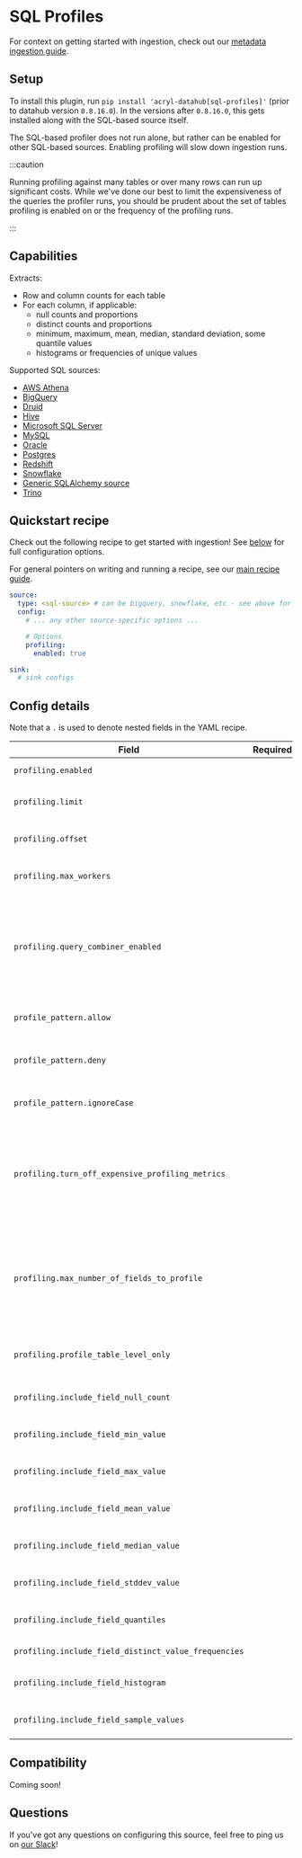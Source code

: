 # SQL Profiles

For context on getting started with ingestion, check out our [metadata ingestion guide](../README.md).

## Setup

To install this plugin, run `pip install 'acryl-datahub[sql-profiles]'` (prior to datahub version `0.8.16.0`).
In the versions after `0.8.16.0`, this gets installed along with the SQL-based source itself.

The SQL-based profiler does not run alone, but rather can be enabled for other SQL-based sources.
Enabling profiling will slow down ingestion runs.

:::caution

Running profiling against many tables or over many rows can run up significant costs.
While we've done our best to limit the expensiveness of the queries the profiler runs, you
should be prudent about the set of tables profiling is enabled on or the frequency
of the profiling runs.

:::

## Capabilities

Extracts:

- Row and column counts for each table
- For each column, if applicable:
  - null counts and proportions
  - distinct counts and proportions
  - minimum, maximum, mean, median, standard deviation, some quantile values
  - histograms or frequencies of unique values

Supported SQL sources:

- [AWS Athena](./athena.md)
- [BigQuery](./bigquery.md)
- [Druid](./druid.md)
- [Hive](./hive.md)
- [Microsoft SQL Server](./mssql.md)
- [MySQL](./mysql.md)
- [Oracle](./oracle.md)
- [Postgres](./postgres.md)
- [Redshift](./redshift.md)
- [Snowflake](./snowflake.md)
- [Generic SQLAlchemy source](./sqlalchemy.md)
- [Trino](./trino.md)

## Quickstart recipe

Check out the following recipe to get started with ingestion! See [below](#config-details) for full configuration options.

For general pointers on writing and running a recipe, see our [main recipe guide](../README.md#recipes).

```yml
source:
  type: <sql-source> # can be bigquery, snowflake, etc - see above for the list
  config:
    # ... any other source-specific options ...

    # Options
    profiling:
      enabled: true

sink:
  # sink configs
```

## Config details

Note that a `.` is used to denote nested fields in the YAML recipe.

| Field                                               | Required | Default                     | Description                                                                          |
| --------------------------------------------------- | -------- | --------------------------- | ------------------------------------------------------------------------------------ |
| `profiling.enabled`                                 |          | `False`                     | Whether profiling should be done.                                                    |
| `profiling.limit`                                   |          |                             | Max number of documents to profile. By default, profiles all documents.              |
| `profiling.offset`                                  |          |                             | Offset in documents to profile. By default, uses no offset.                          |
| `profiling.max_workers`                             |          | `5 * os.cpu_count()` | Number of worker threads to use for profiling. Set to 1 to disable.                  |
| `profiling.query_combiner_enabled`      |          | `True`                       | *This feature is still experimental and can be disabled if it causes issues.* Reduces the total number of queries issued and speeds up profiling by dynamically combining SQL queries where possible. |
| `profile_pattern.allow`                             |          | `*`                         | List of regex patterns for tables or table columns to profile. Defaults to all.      |
| `profile_pattern.deny`                              |          |                             | List of regex patterns for tables or table columns to not profile. Defaults to none. |
| `profile_pattern.ignoreCase`                        |          | `True`                      | Whether to ignore case sensitivity during pattern matching.                          |
| `profiling.turn_off_expensive_profiling_metrics`      |          | False                       | Whether to turn off expensive profiling or not. This turns off profiling for quantiles, distinct_value_frequencies, histogram & sample_values. This also limits maximum number of fields being profiled to 10.|
| `profiling.max_number_of_fields_to_profile`           |          | `None`                      | A positive integer that specifies the maximum number of columns to profile for any table. `None` implies all columns. The cost of profiling goes up significantly as the number of columns to profile goes up.|
| `profiling.profile_table_level_only`                  |          | False                       | Whether to perform profiling at table-level only, or include column-level profiling as well.|
| `profiling.include_field_null_count`                  |          | `True`                      | Whether to profile for the number of nulls for each column.                          |
| `profiling.include_field_min_value`                   |          | `True`                      | Whether to profile for the min value of numeric columns.                             |
| `profiling.include_field_max_value`                   |          | `True`                      | Whether to profile for the max value of numeric columns.                             |
| `profiling.include_field_mean_value`                  |          | `True`                      | Whether to profile for the mean value of numeric columns.                            |
| `profiling.include_field_median_value`                |          | `True`                      | Whether to profile for the median value of numeric columns.                          |
| `profiling.include_field_stddev_value`                |          | `True`                      | Whether to profile for the standard deviation of numeric columns.                    |
| `profiling.include_field_quantiles`                   |          | `True`                      | Whether to profile for the quantiles of numeric columns.                             |
| `profiling.include_field_distinct_value_frequencies`  |          | `True`                      | Whether to profile for distinct value frequencies.                                   |
| `profiling.include_field_histogram`                   |          | `True`                      | Whether to profile for the histogram for numeric fields.                             |
| `profiling.include_field_sample_values`               |          | `True`                      | Whether to profile for the sample values for all columns.                            |

## Compatibility

Coming soon!

## Questions

If you've got any questions on configuring this source, feel free to ping us on [our Slack](https://slack.datahubproject.io/)!

